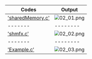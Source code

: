 | Codes | Output |
|-------|--------|
|['sharedMemory.c'](./Codes/sharedMemory.c)| ![02_01.png](./Output/02_01.png)|
|-------|--------|
|['shmfx.c'](./Codes/shmfx.c)| ![02_02.png](./Output/02_02.png)|
|-------|--------|
|['Example.c'](./Codes/Example.c)| ![02_03.png](./Output/02_03.png)|
